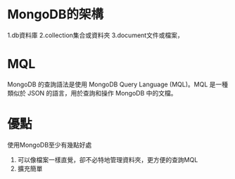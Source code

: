 # MongoDB的架構
1.db資料庫
2.collection集合或資料夾
3.document文件或檔案，

# MQL
MongoDB 的查詢語法是使用 MongoDB Query Language (MQL)。MQL 是一種類似於 JSON 的語言，用於查詢和操作 MongoDB 中的文檔。


# 優點
使用MongoDB至少有幾點好處
1. 可以像檔案一樣直覺，卻不必特地管理資料夾，更方便的查詢MQL
2. 擴充簡單